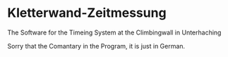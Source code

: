 # Kletterwand-Zeitmessung
The Software for the Timeing System at the Climbingwall in Unterhaching

Sorry that the Comantary in the Program, it is just in German. 
